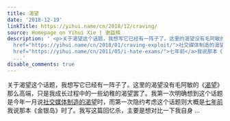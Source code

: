```yaml
---
title: 渴望
date: '2018-12-19'
linkTitle: https://yihui.name/cn/2018/12/craving/
source: Homepage on Yihui Xie | 谢益辉
description: ' <p>关于渴望这个话题，我想写它已经有一阵子了。这里的渴望没有毛阿敏的《<a href="https://yihui.name/cn/2018/09/traveller/">渴望</a>》那么高端，只是我成长过程中的一些幼稚的渴望罢了。我第一次明确想到这个话题是今年一月说<a
  href="https://yihui.name/cn/2018/01/craving-exploit/">社交媒体制造的渴望</a>时，而第一次隐约考虑这个话题则大概是<a
  href="https://yihui.name/cn/2011/05/i-hate-exams/">七年前</a>我说那本《金银岛》时了。我写这篇回忆杀，主要是想对比一下我自身
  ...'
disable_comments: true
---
```

 <p>关于渴望这个话题，我想写它已经有一阵子了。这里的渴望没有毛阿敏的《<a href="https://yihui.name/cn/2018/09/traveller/">渴望</a>》那么高端，只是我成长过程中的一些幼稚的渴望罢了。我第一次明确想到这个话题是今年一月说<a href="https://yihui.name/cn/2018/01/craving-exploit/">社交媒体制造的渴望</a>时，而第一次隐约考虑这个话题则大概是<a href="https://yihui.name/cn/2011/05/i-hate-exams/">七年前</a>我说那本《金银岛》时了。我写这篇回忆杀，主要是想对比一下我自身 ...